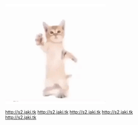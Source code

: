 ![!](gif4.gif)

http://s2.jaki.tk http://s2.jaki.tk http://s2.jaki.tk http://s2.jaki.tk http://s2.jaki.tk

